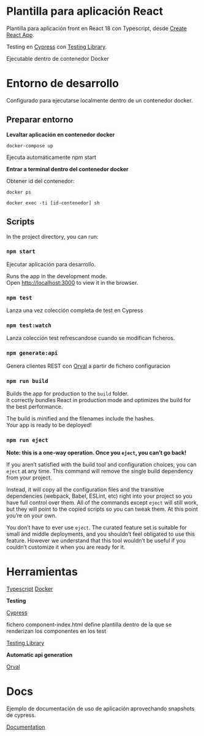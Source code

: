 # Plantilla para aplicación React

Plantilla para aplicación front en React 18 con Typescript, desde [Create React App](https://github.com/facebook/create-react-app).

Testing en [Cypress](https://docs.cypress.io/) con [Testing Library](https://testing-library.com/docs/).

Ejecutable dentro de contenedor Docker

# Entorno de desarrollo

Configurado para ejecutarse localmente dentro de un contenedor docker.

## Preparar entorno

**Levaltar aplicación en contenedor docker**

```
docker-compose up
```

Ejecuta automáticamente npm start

**Entrar a terminal dentro del contenedor docker**

Obtener id del contenedor:

```
docker ps

docker exec -ti [id-contenedor] sh

```


## Scripts

In the project directory, you can run:

### `npm start`

Ejecutar aplicación para desarrollo.

Runs the app in the development mode.\
Open [http://localhost:3000](http://localhost:3000) to view it in the browser.

### `npm test`

Lanza una vez colección completa de test en Cypress

### `npm test:watch`

Lanza colección test refrescandose cuando se modifican ficheros.

### `npm generate:api`

Genera clientes REST con [Orval](https://orval.dev/overview) a partir de fichero configuracion

### `npm run build`

Builds the app for production to the `build` folder.\
It correctly bundles React in production mode and optimizes the build for the best performance.

The build is minified and the filenames include the hashes.\
Your app is ready to be deployed!

### `npm run eject`

**Note: this is a one-way operation. Once you `eject`, you can’t go back!**

If you aren’t satisfied with the build tool and configuration choices, you can `eject` at any time. This command will remove the single build dependency from your project.

Instead, it will copy all the configuration files and the transitive dependencies (webpack, Babel, ESLint, etc) right into your project so you have full control over them. All of the commands except `eject` will still work, but they will point to the copied scripts so you can tweak them. At this point you’re on your own.

You don’t have to ever use `eject`. The curated feature set is suitable for small and middle deployments, and you shouldn’t feel obligated to use this feature. However we understand that this tool wouldn’t be useful if you couldn’t customize it when you are ready for it.

# Herramientas

[Typescript](https://www.typescriptlang.org/docs/)
[Docker](https://docs.docker.com/)

**Testing**

[Cypress](https://docs.cypress.io/)

fichero component-index.html define plantilla dentro de la que se renderizan los componentes en los test

[Testing Library](https://testing-library.com/docs/)

**Automatic api generation**

[Orval](https://orval.dev/overview)


# Docs

Ejemplo de documentación de uso de aplicación aprovechando snapshots de cypress.

[Documentation](./docs/main/index.md)